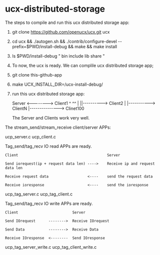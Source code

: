 # ucx-distributed-storage
The steps to compile and run this ucx distributed storage app:

1. git clone https://github.com/openucx/ucx.git ucx

2. cd ucx && ./autogen.sh && ./contrib/configure-devel --prefix=$PWD/install-debug && make && make install

3. ls $PWD/install-debug
   "
     bin  include  lib  share
   "

4. To now, the ucx is ready. We can complile ucx distributed storage app;

5. git clone this-github-app

6. make UCX_INSTALL_DIR=/ucx-install-debug/

7. run this ucx distributed storage app:

   Server <--------> Client1
   ^   ^^
   |   ||----------> Client2
   |   |-----------> ClientN
   |---------------> Clinet100

   The Server and Clients work very well.

The stream_send/stream_receive client/server APPs:

ucp_server.c
ucp_client.c

Tag_send/tag_recv IO read APPs are ready.

    Client                                         Server

    Send iorequest(ip + request data len) ---->    Receive ip and request data len

    Receive request data                  <----    send the request data

    Receive ioresponse                    <----    send the ioresponse

ucp_tag_server.c
ucp_tag_client.c

Tag_send/tag_recv IO write APPs are ready.

    Client                         Server

    Send IOrequest      -------->  Receive IOrequest

    Send Data           -------->  Receive Data

    Receive IOresponse  <--------  Send IOresponse

ucp_tag_server_write.c
ucp_tag_client_write.c
